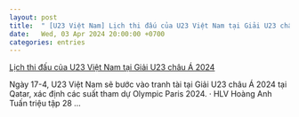```yaml
---
layout: post
title:  " [U23 Việt Nam] Lịch thi đấu của U23 Việt Nam tại Giải U23 châu Á 2024"
date:   Wed, 03 Apr 2024 20:00:00 +0700
categories: entries
---
```

[Lịch thi đấu của U23 Việt Nam tại Giải U23 châu Á 2024](https://tuoitre.vn/lich-thi-dau-cua-u23-viet-nam-tai-giai-u23-chau-a-2024-20240403122822672.htm)

Ngày 17-4, U23 Việt Nam sẽ bước vào tranh tài tại Giải U23 châu Á 2024 tại Qatar, xác định các suất tham dự Olympic Paris 2024. &middot; HLV Hoàng Anh Tuấn triệu tập 28&nbsp;...


